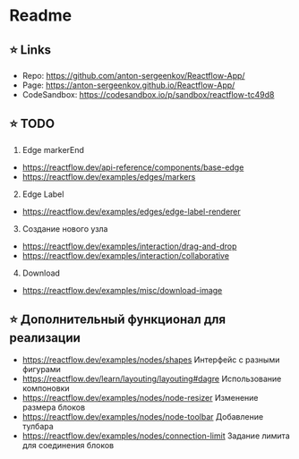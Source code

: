 # Readme

## ⭐️ Links
- Repo: https://github.com/anton-sergeenkov/Reactflow-App/
- Page: https://anton-sergeenkov.github.io/Reactflow-App/
- CodeSandbox: https://codesandbox.io/p/sandbox/reactflow-tc49d8

## ⭐️ TODO
1. Edge markerEnd
- https://reactflow.dev/api-reference/components/base-edge
- https://reactflow.dev/examples/edges/markers

2. Edge Label
- https://reactflow.dev/examples/edges/edge-label-renderer

3. Создание нового узла
- https://reactflow.dev/examples/interaction/drag-and-drop
- https://reactflow.dev/examples/interaction/collaborative

4. Download
- https://reactflow.dev/examples/misc/download-image

## ⭐️ Дополнительный функционал для реализации
- https://reactflow.dev/examples/nodes/shapes Интерфейс с разными фигурами
- https://reactflow.dev/learn/layouting/layouting#dagre Использование компоновки
- https://reactflow.dev/examples/nodes/node-resizer Изменение размера блоков
- https://reactflow.dev/examples/nodes/node-toolbar Добавление тулбара
- https://reactflow.dev/examples/nodes/connection-limit Задание лимита для соединения блоков
